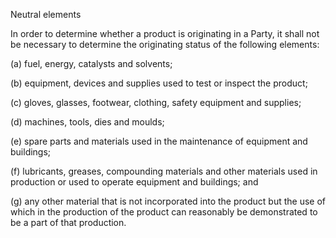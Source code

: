 Neutral elements


In order to determine whether a product is originating in a Party, it shall not be necessary to determine the originating status of the following elements:
 
(a) fuel, energy, catalysts and solvents;


(b) equipment, devices and supplies used to test or inspect the product;


(c) gloves, glasses, footwear, clothing, safety equipment and supplies;


(d) machines, tools, dies and moulds;


(e) spare parts and materials used in the maintenance of equipment and buildings;


(f) lubricants, greases, compounding materials and other materials used in production or used to operate equipment and buildings; and

(g) any other material that is not incorporated into the product but the use of which in the production of the product can reasonably be demonstrated to be a part of that production.
